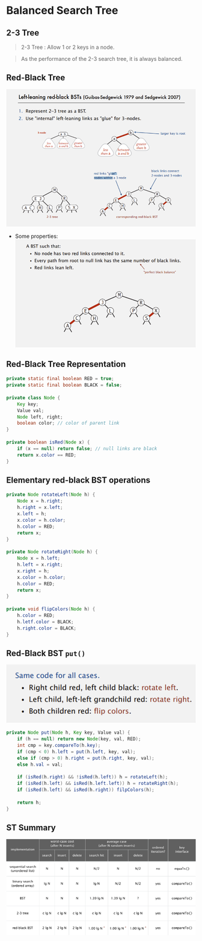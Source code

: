 # Balanced Search Tree #

## 2-3 Tree ##

> 2-3 Tree : Allow 1 or 2 keys in a node.

> As the performance of the 2-3 search tree, it is always balanced.

## Red-Black Tree ##

![](1.png)

- Some properties:
![](2.png)

## Red-Black Tree Representation ##

```java
private static final boolean RED = true;
private static final boolean BLACK = false;

private class Node {
    Key key;
    Value val;
    Node left, right;
    boolean color; // color of parent link
}

private boolean isRed(Node x) {
    if (x == null) return false; // null links are black
    return x.color == RED;
}
```

## Elementary red-black BST operations ##

```java
private Node rotateLeft(Node h) {
    Node x = h.right;
    h.right = x.left;
    x.left = h;
    x.color = h.color;
    h.color = RED;
    return x;
}

private Node rotateRight(Node h) {
    Node x = h.left;
    h.left = x.right;
    x.right = h;
    x.color = h.color;
    h.color = RED;
    return x;
}

private void flipColors(Node h) {
    h.color = RED;
    h.letf.color = BLACK;
    h.right.color = BLACK;
}
```

## Red-Black BST `put()` ##

![](3.png)

```java
private Node put(Node h, Key key, Value val) {
    if (h == null) return new Node(key, val, RED);
    int cmp = key.compareTo(h.key);
    if (cmp < 0) h.left = put(h.left, key, val);
    else if (cmp > 0) h.right = put(h.right, key, val);
    else h.val = val;

    if (isRed(h.right) && !isRed(h.left)) h = rotateLeft(h);
    if (isRed(h.left) && isRed(h.left.left)) h = rotateRight(h);
    if (isRed(h.left) && isRed(h.right)) filpColors(h);

    return h;
}
```

## ST Summary ##
![](4.png)